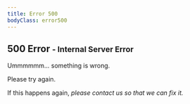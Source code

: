 ```yaml
---
title: Error 500
bodyClass: error500
---
```

<article markdown="1">

500 Error <small>- Internal Server Error</small>
=====

Ummmmmm... something is wrong.

Please try again.

If this happens again, *please contact us so that we can fix it.*

</article>
